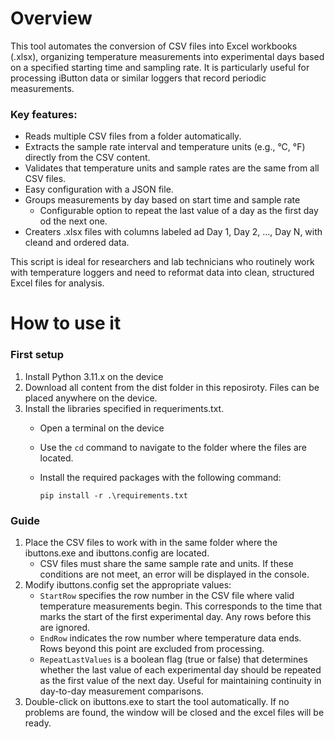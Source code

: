 # Overview
This tool automates the conversion of CSV files into Excel workbooks (.xlsx), organizing temperature measurements into experimental days based on a specified starting time and sampling rate. It is particularly useful for processing iButton data or similar loggers that record periodic measurements.

### Key features:
- Reads multiple CSV files from a folder automatically.
- Extracts the sample rate interval and temperature units (e.g., °C, °F) directly from the CSV content.
- Validates that temperature units and sample rates are the same from all CSV files.
- Easy configuration with a JSON file.
- Groups measurements by day based on start time and sample rate
  - Configurable option to repeat the last value of a day as the first day od the next one.
- Creaters .xlsx files with columns labeled ad Day 1, Day 2, ..., Day N, with cleand and ordered data.

This script is ideal for researchers and lab technicians who routinely work with temperature loggers and need to reformat data into clean, structured Excel files for analysis.

# How to use it

### First setup
1. Install Python 3.11.x on the device
2. Download all content from the dist folder in this reposiroty. Files can be placed anywhere on the device.
3. Install the libraries specified in requeriments.txt.
   - Open a terminal on the device
   - Use the `cd` command to navigate to the folder where the files are located.
   - Install the required packages with the following command:

     `pip install -r .\requirements.txt`

### Guide
1. Place the CSV files to work with in the same folder where the ibuttons.exe and ibuttons.config are located.
   - CSV files must share the same sample rate and units. If these conditions are not meet, an error will be displayed in the console.
2. Modify ibuttons.config  set the appropriate values:
   - `StartRow` specifies the row number in the CSV file where valid temperature measurements begin. This corresponds to the time   that marks the start of the first experimental day. Any rows before this are ignored.
   - `EndRow` indicates the row number where temperature data ends. Rows beyond this point are excluded from processing.
   - `RepeatLastValues` is a boolean flag (true or false) that determines whether the last value of each experimental day should be repeated as the first value of the next day. Useful for maintaining continuity in day-to-day measurement comparisons.
3. Double-click on ibuttons.exe to start the tool automatically.
If no problems are found, the window will be closed and the excel files will be ready.

